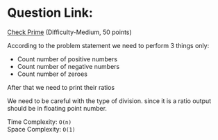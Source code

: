 # Question Link:
[Check Prime](https://www.hackerrank.com/contests/gdsc-coding-round-2023-set-2/challenges/plus-minus) (Difficulty-Medium, 50 points)  


According to the problem statement we need to perform 3 things only:  
- Count number of positive numbers
- Count number of negative numbers
- Count number of zeroes

After that we need to print their ratios

We need to be careful with the type of division. since it is a ratio output should be in floating point number.  

Time Complexity: `O(n)`  
Space Complexity: `O(1)`